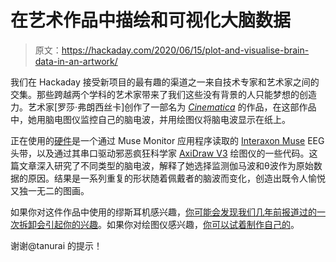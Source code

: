 # 在艺术作品中描绘和可视化大脑数据

> 原文：<https://hackaday.com/2020/06/15/plot-and-visualise-brain-data-in-an-artwork/>

我们在 Hackaday 接受新项目的最有趣的渠道之一来自技术专家和艺术家之间的交集。那些跨越两个学科的艺术家带来了我们这些没有背景的人只能梦想的创造力。艺术家[罗莎·弗朗西丝卡]创作了一部名为 [*Cinematica*](https://birdmail.wordpress.com/2019/08/12/cinematica-artist-rosa-francesca-reflects-on-her-nest-residency-visualising-brain-data/amp/?__twitter_impression=true) 的作品，在这部作品中，她用脑电图仪监控自己的脑电波，并用绘图仪将脑电波显示在纸上。

正在使用的[硬件](https://docs.google.com/document/d/1_IKQdeuDw0ZZvNIy46grqEQ9fxJKHt_P7XMjrlOq9R8/edit)是一个通过 Muse Monitor 应用程序读取的 [Interaxon Muse](https://choosemuse.com/) EEG 头带，以及通过其串口驱动邪恶疯狂科学家 [AxiDraw V3](https://shop.evilmadscientist.com/productsmenu/846) 绘图仪的一些代码。这篇文章深入研究了不同类型的脑电波，解释了她选择监测伽马波和θ波作为原始数据的原因。结果是一系列重复的形状随着佩戴者的脑波而变化，创造出既令人愉悦又独一无二的图画。

如果你对这件作品中使用的缪斯耳机感兴趣，[你可能会发现我们几年前报道过的一次拆卸会引起你的兴趣](https://hackaday.com/2015/07/15/muse-eeg-headset-teardown/)。如果你对绘图仪感兴趣，[你可以试着制作自己的](https://hackaday.com/2016/04/23/home-made-pen-plotter/)。

谢谢@tanurai 的提示！